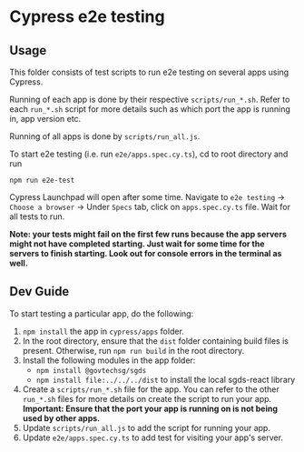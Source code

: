 # Cypress e2e testing

## Usage
This folder consists of test scripts to run e2e testing on several apps using Cypress.

Running of each app is done by their respective `scripts/run_*.sh`. Refer to each `run_*.sh` script for more details such as which port the app is running in, app version etc.

Running of all apps is done by `scripts/run_all.js`.

To start e2e testing (i.e. run `e2e/apps.spec.cy.ts`), cd to root directory and run

```
npm run e2e-test
```

Cypress Launchpad will open after some time. Navigate to `e2e testing` -> `Choose a browser` -> Under `Specs` tab, click on `apps.spec.cy.ts` file. Wait for all tests to run.

**Note: your tests might fail on the first few runs because the app servers might not have completed starting. Just wait for some time for the servers to finish starting. Look out for console errors in the terminal as well.** 

## Dev Guide
To start testing a particular app, do the following:
1. `npm install` the app in `cypress/apps` folder.
1. In the root directory, ensure that the `dist` folder containing build files is present. Otherwise, run `npm run build` in the root directory.
1. Install the following modules in the app folder:
    - `npm install @govtechsg/sgds`
    - `npm install file:../../../dist` to install the local sgds-react library
1. Create a `scripts/run_*.sh` file for the app. You can refer to the other `run_*.sh` files for more details on create the script to run your app. **Important: Ensure that the port your app is running on is not being used by other apps.**
1. Update `scripts/run_all.js` to add the script for running your app.
1. Update `e2e/apps.spec.cy.ts` to add test for visiting your app's server.
